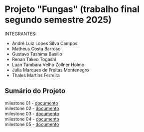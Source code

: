 # Projeto "Fungas" (trabalho final segundo semestre 2025)

INTEGRANTES:
- André Luiz Lopes Silva Campos
- Matheus Costa Barroso
- Gustavo Tashima Basílio
- Renan Takeo Togashi
- Luan Tambara Velho Zollner Holmo
- Julia Marques de Freitas Montenegro
- Thales Martins Ferreira <br>

## Sumário do Projeto 

milestone 01 - <a href="https://github.com/matbrgod/Prot-tipo-dos-crias/blob/main/doc/milestone_01.md"> documento </a> <br>
milestone 02 - <a href="https://github.com/matbrgod/Prot-tipo-dos-crias/blob/main/doc/milestone_02.md"> documento </a> <br>
milestone 03 - <a href="https://github.com/matbrgod/Prot-tipo-dos-crias/blob/main/doc/milestone_03_niveis.md"> documento </a> <br>
milestone 04 - <a href="https://github.com/matbrgod/Prot-tipo-dos-crias/blob/main/doc/milestone04_boss.md"> documento </a> <br>
milestone 05 - <a href="https://github.com/matbrgod/Prot-tipo-dos-crias/blob/main/doc/milestone05_testes.md"> documento </a>

